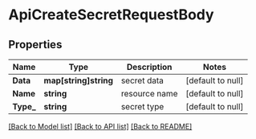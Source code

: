 # ApiCreateSecretRequestBody

## Properties
Name | Type | Description | Notes
------------ | ------------- | ------------- | -------------
**Data** | **map[string]string** | secret data | [default to null]
**Name** | **string** | resource name | [default to null]
**Type_** | **string** | secret type | [default to null]

[[Back to Model list]](../README.md#documentation-for-models) [[Back to API list]](../README.md#documentation-for-api-endpoints) [[Back to README]](../README.md)



